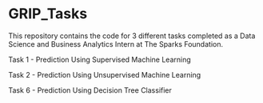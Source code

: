 # GRIP_Tasks
This repository contains the code for 3 different tasks completed as a Data Science and Business Analytics Intern at The Sparks Foundation.

Task 1 - Prediction Using Supervised Machine Learning

Task 2 - Prediction Using Unsupervised Machine Learning

Task 6 - Prediction Using Decision Tree Classifier
